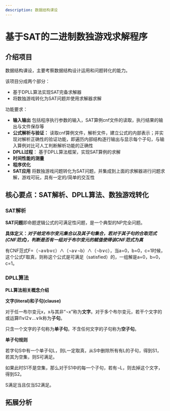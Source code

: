 ```yaml
---
description: 数据结构课设
---
```


# 基于SAT的二进制数独游戏求解程序

## 介绍项目

数据结构课设，主要考察数据结构设计运用和问题转化的能力。

该项目分成两个部分：

* 基于DPLL算法实现SAT完备求解器
* 将数独游戏转化为SAT问题并使用求解器求解

功能要求：

* **输入输出** 包括程序执行参数的输入，SAT算例cnf文件的读取，执行结果的输出与文件保存等
* **公式解析与验证：** 读取cnf算例文件，解析文件，建立公式的内部表示；并实现对解析正确性的验证功能，即遍历内部结构逐行输出与显示每个子句，与输入算例对比可人工判断解析功能的正确性
* **DPLL过程**： 基于DPLL算法框架，实现SAT算例的求解
* **时间性能的测量**
* **程序优化**
* **SAT应用** 将数独游戏问题转化为SAT问题，并集成到上面的求解器进行问题求解，游戏可玩，具有一定的/简单的交互性

## 核心要点：SAT解析、DPLL算法、数独游戏转化

### SAT解析

**SAT问题**即命题逻辑公式的可满足性问题，是一个典型的NP完全问题。

**具体定义：**_**对于给定布尔变元集合以及其子句集合，若对于其子句的合取范式\(CNF范式\)，判断是否有一组对于布尔变元的赋值使得该CNF范式为真**_

有CNF范式F=（¬a∨b∨c）∧（¬a∨¬b）∧（¬b∨c），当a=0，b=0，c=1时候，这个公式F取真，则称这个公式是可满足（satisfied）的，一组解是a=0，b=0，c=1。

### DPLL算法

**PLL算法相关概念介绍**

**文字\(literal\)和子句\(clause\)**   

对于任一布尔变元x，x与其非“¬x”称为**文字**。对于多个布尔变元，若干个文字的或运算l1∨l2∨…∨lk称为**子句**。

只含一个文字的子句称为**单子句**。不含任何文字的子句称为**空子句**。

**单子句规则**

若字句S中有一个单子句L，则L一定取真，从S中删除所有有L的子句，得到S1，若其为空集，则S可满足。

如果此时S1不是空集，那么对于S1中的每一个子句，若有¬L，则去掉这个文字，得到S2。

S满足当且仅当S2满足。





## 拓展分析





